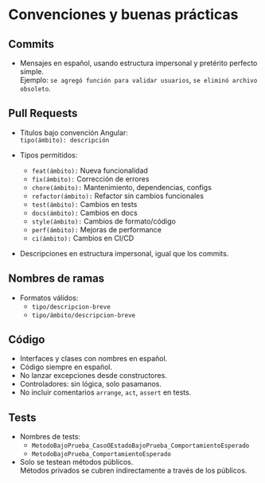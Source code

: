 # Convenciones y buenas prácticas

## Commits

- Mensajes en español, usando estructura impersonal y pretérito perfecto simple.  
  Ejemplo: `se agregó función para validar usuarios`, `se eliminó archivo obsoleto`.

## Pull Requests

- Títulos bajo convención Angular:  
  `tipo(ámbito): descripción`
- Tipos permitidos:
  - `feat(ámbito):` Nueva funcionalidad
  - `fix(ámbito):` Corrección de errores
  - `chore(ámbito):` Mantenimiento, dependencias, configs
  - `refactor(ámbito):` Refactor sin cambios funcionales
  - `test(ámbito):` Cambios en tests
  - `docs(ámbito):` Cambios en docs
  - `style(ámbito):` Cambios de formato/código
  - `perf(ámbito):` Mejoras de performance
  - `ci(ámbito):` Cambios en CI/CD

- Descripciones en estructura impersonal, igual que los commits.

## Nombres de ramas

- Formatos válidos:
  - `tipo/descripcion-breve`
  - `tipo/ámbito/descripcion-breve`

## Código

- Interfaces y clases con nombres en español.
- Código siempre en español.
- No lanzar excepciones desde constructores.
- Controladores: sin lógica, solo pasamanos.
- No incluir comentarios `arrange`, `act`, `assert` en tests.

## Tests

- Nombres de tests:
  - `MetodoBajoPrueba_CasoOEstadoBajoPrueba_ComportamientoEsperado`
  - `MetodoBajoPrueba_ComportamientoEsperado`
- Solo se testean métodos públicos.  
  Métodos privados se cubren indirectamente a través de los públicos.

